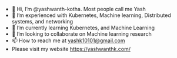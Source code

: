 - 👋 Hi, I’m @yashwanth-kotha. Most people call me Yash
- 👀 I’m experienced with Kubernetes, Machine learning, Distributed systems, and networking
- 🌱 I’m currently learning Kubernetes, and Machine Learning
- 💞️ I’m looking to collaborate on Machine learning research
- 📫 How to reach me at yashk10101@gmail.com 
- Please visit my website https://yashwanthk.com/
<!---
yashwanth-kotha/yashwanth-kotha is a ✨ special ✨ repository because its `README.md` (this file) appears on your GitHub profile.
You can click the Preview link to take a look at your changes.
--->
